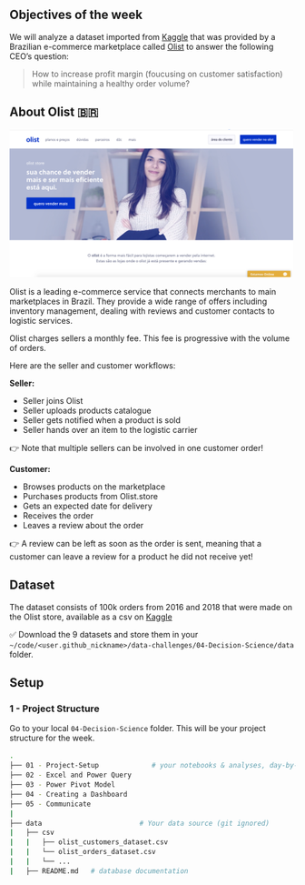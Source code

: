 ## Objectives of the week

We will analyze a dataset imported from [Kaggle](https://www.kaggle.com/olistbr/brazilian-ecommerce) that was provided by a Brazilian e-commerce marketplace called [Olist](https://www.olist.com) to answer the following CEO’s question:


> How to increase profit margin (foucusing on customer satisfaction) while maintaining a healthy order volume?

## About Olist 🇧🇷

<img src="https://raw.githubusercontent.com/lewagon/data-images/master/best-practices/olist.png" width="500"/>

Olist is a leading e-commerce service that connects merchants to main marketplaces in Brazil. They provide a wide range of offers including inventory management, dealing with reviews and customer contacts to logistic services.

Olist charges sellers a monthly fee. This fee is progressive with the volume of orders.

Here are the seller and customer workflows:

**Seller:**

- Seller joins Olist
- Seller uploads products catalogue
- Seller gets notified when a product is sold
- Seller hands over an item to the logistic carrier

👉 Note that multiple sellers can be involved in one customer order!

**Customer:**

- Browses products on the marketplace
- Purchases products from Olist.store
- Gets an expected date for delivery
- Receives the order
- Leaves a review about the order

👉 A review can be left as soon as the order is sent, meaning that a customer can leave a review for a product he did not receive yet!

## Dataset

The dataset consists of 100k orders from 2016 and 2018 that were made on the Olist store, available as a csv on [Kaggle](https://www.kaggle.com/olistbr/brazilian-ecommerce)

✅ Download the 9 datasets and store them in your `~/code/<user.github_nickname>/data-challenges/04-Decision-Science/data` folder.

## Setup

### 1 - Project Structure
Go to your local `04-Decision-Science` folder.
This will be your project structure for the week.

```bash
.
├── 01 - Project-Setup             # your notebooks & analyses, day-by-day
├── 02 - Excel and Power Query
├── 03 - Power Pivot Model
├── 04 - Creating a Dashboard
├── 05 - Communicate
|
├── data                        # Your data source (git ignored)
|   ├── csv
|   |   ├── olist_customers_dataset.csv
|   |   └── olist_orders_dataset.csv
|   |   └── ...
|   ├── README.md   # database documentation

```

